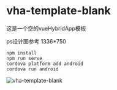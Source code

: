 # vha-template-blank
这是一个空的vueHybridApp模板

ps设计图参考 1336*750

```
npm install
npm run serve
cordova platform add android
cordova run android
```

![vha-template-blank](https://raw.githubusercontent.com/mixingyu/vha-template-data/master/image/vha-template-blank.png)